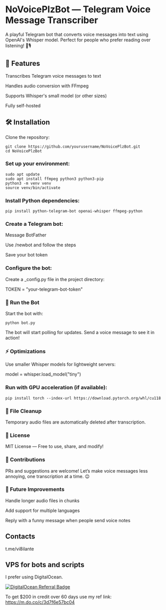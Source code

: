# NoVoicePlzBot — Telegram Voice Message Transcriber

A playful Telegram bot that converts voice messages into text using OpenAI's Whisper model. Perfect for people who prefer reading over listening! 🛑🎙️

## 🚀 Features

Transcribes Telegram voice messages to text

Handles audio conversion with FFmpeg

Supports Whisper's small model (or other sizes)

Fully self-hosted

## 🛠️ Installation

Clone the repository:

```
git clone https://github.com/yourusername/NoVoicePlzBot.git
cd NoVoicePlzBot
```

### Set up your environment:

```
sudo apt update
sudo apt install ffmpeg python3 python3-pip
python3 -m venv venv
source venv/bin/activate
```

### Install Python dependencies:

```
pip install python-telegram-bot openai-whisper ffmpeg-python
```

### Create a Telegram bot:

Message BotFather

Use /newbot and follow the steps

Save your bot token

### Configure the bot:

Create a _config.py file in the project directory:

TOKEN = "your-telegram-bot-token"

### 🏁 Run the Bot

Start the bot with:

```
python bot.py
```

The bot will start polling for updates. Send a voice message to see it in action!

### ⚡ Optimizations

Use smaller Whisper models for lightweight servers:

model = whisper.load_model("tiny")

### Run with GPU acceleration (if available):

```
pip install torch --index-url https://download.pytorch.org/whl/cu118
```

### 🧹 File Cleanup

Temporary audio files are automatically deleted after transcription.

### 📜 License

MIT License — Free to use, share, and modify!

### 🤝 Contributions

PRs and suggestions are welcome! Let’s make voice messages less annoying, one transcription at a time. 😉

### 🎯 Future Improvements

Handle longer audio files in chunks

Add support for multiple languages

Reply with a funny message when people send voice notes

## Contacts

t.me/vi8ilante

## VPS for bots and scripts
I prefer using DigitalOcean.
  
[![DigitalOcean Referral Badge](https://web-platforms.sfo2.digitaloceanspaces.com/WWW/Badge%202.svg)](https://www.digitalocean.com/?refcode=3d7f6e57bc04&utm_campaign=Referral_Invite&utm_medium=Referral_Program&utm_source=badge)
  
To get $200 in credit over 60 days use my ref link: https://m.do.co/c/3d7f6e57bc04
